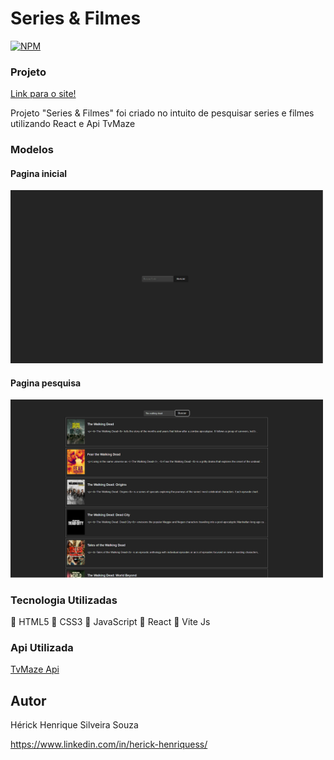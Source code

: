 # Series & Filmes
[![NPM](https://img.shields.io/npm/l/react)](https://github.com/HerickHenriqueSS/Series-E-FIlmes/blob/main/LICENSE)

### Projeto

<a href="https://seriesfilmeshhss.netlify.app"/>Link para o site! </a>

Projeto "Series & Filmes" foi criado no intuito de pesquisar series e filmes utilizando React e Api TvMaze

### Modelos 

#### Pagina inicial
<img width="500em" src="https://github.com/HerickHenriqueSS/Series-E-FIlmes/blob/main/Imagens-projeto/Page%20inicial.png" alt=""><br>

#### Pagina pesquisa
<img width="500em" src="https://github.com/HerickHenriqueSS/Series-E-FIlmes/blob/main/Imagens-projeto/Page%20Pesquisa.png" alt=""><br>

### Tecnologia Utilizadas

🔹 HTML5
🔹 CSS3
🔹 JavaScript
🔹 React
🔹 Vite Js

### Api Utilizada

<a href="https://www.tvmaze.com/api"/>TvMaze Api </a>


## Autor

Hérick Henrique Silveira Souza

https://www.linkedin.com/in/herick-henriquess/
